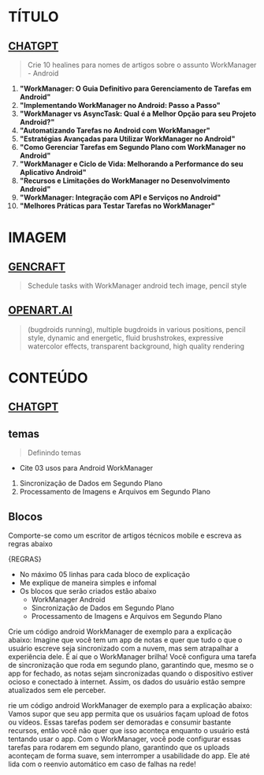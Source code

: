 # TÍTULO
## [CHATGPT](https://chatgpt.com)
> Crie 10 healines para nomes de artigos  sobre o assunto WorkManager - Android

1. **"WorkManager: O Guia Definitivo para Gerenciamento de Tarefas em Android"**
2. **"Implementando WorkManager no Android: Passo a Passo"**
3. **"WorkManager vs AsyncTask: Qual é a Melhor Opção para seu Projeto Android?"**
4. **"Automatizando Tarefas no Android com WorkManager"**
5. **"Estratégias Avançadas para Utilizar WorkManager no Android"**
6. **"Como Gerenciar Tarefas em Segundo Plano com WorkManager no Android"**
7. **"WorkManager e Ciclo de Vida: Melhorando a Performance do seu Aplicativo Android"**
8. **"Recursos e Limitações do WorkManager no Desenvolvimento Android"**
9. **"WorkManager: Integração com API e Serviços no Android"**
10. **"Melhores Práticas para Testar Tarefas no WorkManager"**

# IMAGEM
## [GENCRAFT](https://gencraft.com)

> Schedule tasks with WorkManager android tech image, pencil style

## [OPENART.AI](https://openart.ai)

> (bugdroids running), multiple bugdroids in various positions, pencil style,  dynamic and energetic, fluid brushstrokes, expressive watercolor effects, transparent background, high quality rendering

# CONTEÚDO
## [CHATGPT](https://chatgpt.com)

## temas
> Definindo temas
- Cite 03 usos para Android WorkManager
1. Sincronização de Dados em Segundo Plano
2. Processamento de Imagens e Arquivos em Segundo Plano 


## Blocos
Comporte-se como um escritor de artigos técnicos mobile e escreva as regras abaixo

{REGRAS}
- No máximo 05 linhas para cada bloco de explicação
- Me explique de maneira simples e infomal
- Os blocos que serão criados estão abaixo
    - WorkManager Android
    - Sincronização de Dados em Segundo Plano
    - Processamento de Imagens e Arquivos em Segundo Plano 

Crie um código android WorkManager de exemplo para a explicação abaixo:
Imagine que você tem um app de notas e quer que tudo o que o usuário escreve seja sincronizado com a nuvem, mas sem atrapalhar a experiência dele. É aí que o WorkManager brilha! Você configura uma tarefa de sincronização que roda em segundo plano, garantindo que, mesmo se o app for fechado, as notas sejam sincronizadas quando o dispositivo estiver ocioso e conectado à internet. Assim, os dados do usuário estão sempre atualizados sem ele perceber.

rie um código android WorkManager de exemplo para a explicação abaixo:
Vamos supor que seu app permita que os usuários façam upload de fotos ou vídeos. Essas tarefas podem ser demoradas e consumir bastante recursos, então você não quer que isso aconteça enquanto o usuário está tentando usar o app. Com o WorkManager, você pode configurar essas tarefas para rodarem em segundo plano, garantindo que os uploads aconteçam de forma suave, sem interromper a usabilidade do app. Ele até lida com o reenvio automático em caso de falhas na rede!
